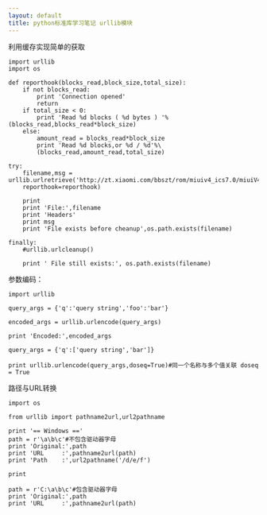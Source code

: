 ```yaml
---
layout: default
title: python标准库学习笔记 urllib模块
---
```

利用缓存实现简单的获取

	import urllib
	import os
	
	def reporthook(blocks_read,block_size,total_size):
	    if not blocks_read:
	        print 'Connection opened'
	        return
	    if total_size < 0:
	        print 'Read %d blocks ( %d bytes ) '%(blocks_read,blocks_read*block_size)
	    else:
	        amount_read = blocks_read*block_size
	        print 'Read %d blocks,or %d / %d'%\
	        (blocks_read,amount_read,total_size)
	
	try:
	    filename,msg = urllib.urlretrieve('http://zt.xiaomi.com/bbszt/rom/miuiv4_ics7.0/miuiV4_Mioneplus_ICS7.0_4.0_fastboot_dj8428bjkq.exe',
	    reporthook=reporthook)
	
	    print 
	    print 'File:',filename
	    print 'Headers'
	    print msg
	    print 'File exists before cheanup',os.path.exists(filename)
	
	finally:
	    #urllib.urlcleanup()
	
	    print ' File still exists:', os.path.exists(filename)

参数编码：

	import urllib
	
	query_args = {'q':'query string','foo':'bar'}
	
	encoded_args = urllib.urlencode(query_args)
	
	print 'Encoded:',encoded_args 
	
	query_args = {'q':['query string','bar']}
	
	print urllib.urlencode(query_args,doseq=True)#同一个名称与多个值关联 doseq = True	

路径与URL转换

	import os
	
	from urllib import pathname2url,url2pathname
	
	print '== Windows =='
	path = r'\a\b\c'#不包含驱动器字母
	print 'Original:',path
	print 'URL     :',pathname2url(path)
	print 'Path    :',url2pathname('/d/e/f')
	
	print 
	
	path = r'C:\a\b\c'#包含驱动器字母
	print 'Original:',path
	print 'URL     :',pathname2url(path)